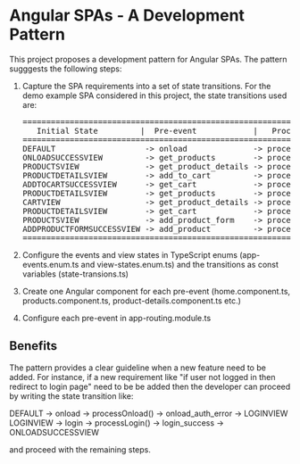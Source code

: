 # Angular SPAs - A Development Pattern

This project proposes a development pattern for Angular SPAs. The pattern sugggests the following steps:

1. Capture the SPA requirements into a set of state transitions.
   For the demo example SPA considered in this project, the state transitions used are:

   <pre>
   =================================================================================================================================
      Initial State         |  Pre-event            |   Processor                |      Post-event               |     Final State
   =================================================================================================================================
   DEFAULT                   -> onload              -> processOnload()            -> onload_succcess             -> ONLOADSUCCESSVIEW
   ONLOADSUCCESSVIEW         -> get_products        -> processGetProducts()       -> get_products_succcess       -> PRODUCTSVIEW
   PRODUCTSVIEW              -> get_product_details -> processGetProductDetails() -> get_product_details_success -> PRODUCTDETAILSVIEW
   PRODUCTDETAILSVIEW        -> add_to_cart         -> processAddToCart()         -> add_to_cart_success         -> ADDTOCARTSUCCESSVIEW
   ADDTOCARTSUCCESSVIEW      -> get_cart            -> processGetCart()           -> get_cart_success            -> CARTVIEW
   PRODUCTDETAILSVIEW        -> get_products        -> processGetProducts()       -> get_products_succcess       -> PRODUCTSVIEW
   CARTVIEW                  -> get_product_details -> processGetProductDetails() -> get_product_details_success -> PRODUCTDETAILSVIEW
   PRODUCTDETAILSVIEW        -> get_cart            -> processGetCart()           -> get_cart_success            -> CARTVIEW
   PRODUCTSVIEW              -> add_product_form    -> processAddProductForm()    -> add_product_form_succcess   -> ADDPRODUCTFORMSUCCESSVIEW
   ADDPRODUCTFORMSUCCESSVIEW -> add_product         -> processAddProduct()        -> add_product_succcess        -> ADDPRODUCTSUCCESSVIEW
   =================================================================================================================================
   </pre>

2. Configure the events and view states in TypeScript enums (app-events.enum.ts and view-states.enum.ts) and the transitions as const variables (state-transions.ts)

3. Create one Angular component for each pre-event (home.component.ts, products.component.ts, product-details.component.ts etc.)

4. Configure each pre-event in app-routing.module.ts

## Benefits

The pattern provides a clear guideline when a new feature need to be added. For instance, if a new requirement like "if user not logged in then redirect to login page" need to be be added then the developer can proceed by writing the state transition like:

DEFAULT   -> onload -> processOnload() -> onload_auth_error -> LOGINVIEW
LOGINVIEW -> login  -> processLogin()  -> login_success     -> ONLOADSUCCESSVIEW

and proceed with the remaining steps.